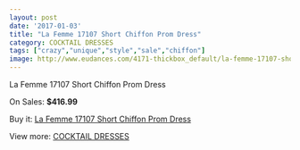 ```yaml
---
layout: post
date: '2017-01-03'
title: "La Femme 17107 Short Chiffon Prom Dress"
category: COCKTAIL DRESSES
tags: ["crazy","unique","style","sale","chiffon"]
image: http://www.eudances.com/4171-thickbox_default/la-femme-17107-short-chiffon-prom-dress.jpg
---
```

La Femme 17107 Short Chiffon Prom Dress

On Sales: **$416.99**
<a href="https://www.eudances.com/en/cocktail-dresses/1394-la-femme-17107-short-chiffon-prom-dress.html"><amp-img layout="responsive" width="600" height="600" src="//www.eudances.com/4171-thickbox_default/la-femme-17107-short-chiffon-prom-dress.jpg" alt="La Femme 17107 Short Chiffon Prom Dress 0" /></a>
<a href="https://www.eudances.com/en/cocktail-dresses/1394-la-femme-17107-short-chiffon-prom-dress.html"><amp-img layout="responsive" width="600" height="600" src="//www.eudances.com/4172-thickbox_default/la-femme-17107-short-chiffon-prom-dress.jpg" alt="La Femme 17107 Short Chiffon Prom Dress 1" /></a>
<a href="https://www.eudances.com/en/cocktail-dresses/1394-la-femme-17107-short-chiffon-prom-dress.html"><amp-img layout="responsive" width="600" height="600" src="//www.eudances.com/4173-thickbox_default/la-femme-17107-short-chiffon-prom-dress.jpg" alt="La Femme 17107 Short Chiffon Prom Dress 2" /></a>

Buy it: [La Femme 17107 Short Chiffon Prom Dress](https://www.eudances.com/en/cocktail-dresses/1394-la-femme-17107-short-chiffon-prom-dress.html "La Femme 17107 Short Chiffon Prom Dress")

View more: [COCKTAIL DRESSES](https://www.eudances.com/en/14-cocktail-dresses "COCKTAIL DRESSES")